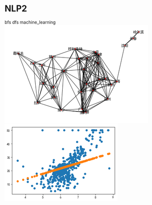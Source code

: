 # NLP2
bfs dfs machine_learning
![image](https://github.com/liangliang1120/NLP2/blob/master/pict1.png)
![image](https://github.com/liangliang1120/NLP2/blob/master/pict2.png)
